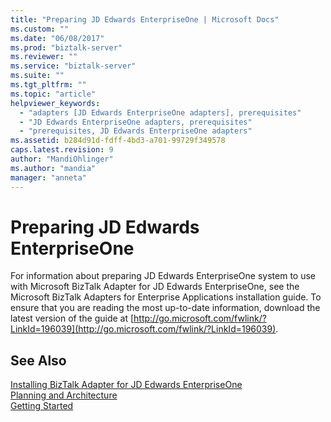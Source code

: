 ```yaml
---
title: "Preparing JD Edwards EnterpriseOne | Microsoft Docs"
ms.custom: ""
ms.date: "06/08/2017"
ms.prod: "biztalk-server"
ms.reviewer: ""
ms.service: "biztalk-server"
ms.suite: ""
ms.tgt_pltfrm: ""
ms.topic: "article"
helpviewer_keywords: 
  - "adapters [JD Edwards EnterpriseOne adapters], prerequisites"
  - "JD Edwards EnterpriseOne adapters, prerequisites"
  - "prerequisites, JD Edwards EnterpriseOne adapters"
ms.assetid: b284d91d-fdff-4bd3-a701-99729f349578
caps.latest.revision: 9
author: "MandiOhlinger"
ms.author: "mandia"
manager: "anneta"
---
```

# Preparing JD Edwards EnterpriseOne
For information about preparing JD Edwards EnterpriseOne system to use with Microsoft BizTalk Adapter for JD Edwards EnterpriseOne, see the Microsoft BizTalk Adapters for Enterprise Applications installation guide. To ensure that you are reading the most up-to-date information, download the latest version of the guide at [http://go.microsoft.com/fwlink/?LinkId=196039](http://go.microsoft.com/fwlink/?LinkId=196039).  
  
## See Also  
 [Installing BizTalk Adapter for JD Edwards EnterpriseOne](../core/installing-biztalk-adapter-for-jd-edwards-enterpriseone.md)   
 [Planning and Architecture](../core/planning-and-architecture8.md)   
 [Getting Started](../core/getting-started-with-biztalk-adapter-for-jd-edwards-enterpriseone.md)